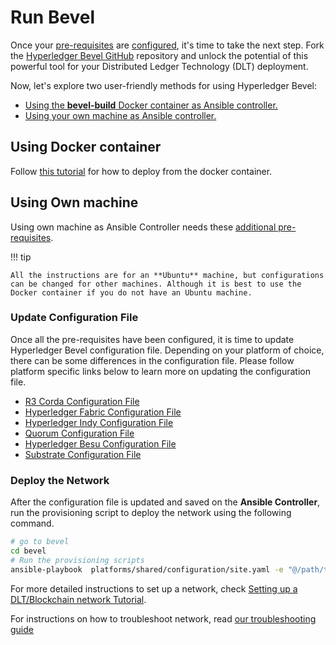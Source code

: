 [//]: # (##############################################################################################)
[//]: # (Copyright Accenture. All Rights Reserved.)
[//]: # (SPDX-License-Identifier: Apache-2.0)
[//]: # (##############################################################################################)
# Run Bevel

Once your [pre-requisites](./prerequisites.md) are [configured](./configure-prerequisites.md), it's time to take the next step. Fork the [Hyperledger Bevel GitHub](https://github.com/hyperledger/bevel) repository and unlock the potential of this powerful tool for your Distributed Ledger Technology (DLT) deployment.

Now, let's explore two user-friendly methods for using Hyperledger Bevel: 

- [Using the **bevel-build** Docker container as Ansible controller.](#bevel-build)
- [Using your own machine as Ansible controller.](#own-machine)

<a name = "bevel-build"></a>
## Using Docker container

Follow [this tutorial](../tutorials/docker-deploy.md) for how to deploy from the docker container.

<a name = "own-machine"></a>
## Using Own machine

Using own machine as Ansible Controller needs these [additional pre-requisites](./prerequisites-machine.md).

!!! tip

    All the instructions are for an **Ubuntu** machine, but configurations can be changed for other machines. Although it is best to use the Docker container if you do not have an Ubuntu machine.


### Update Configuration File

Once all the pre-requisites have been configured, it is time to update Hyperledger Bevel configuration file. Depending on your platform of choice, there can be some differences in the configuration file. Please follow platform specific links below to learn more on updating the configuration file.

* [R3 Corda Configuration File](../guides/networkyaml-corda.md)
* [Hyperledger Fabric Configuration File](../guides/networkyaml-fabric.md)
* [Hyperledger Indy Configuration File](../guides/networkyaml-indy.md)
* [Quorum Configuration File](../guides/networkyaml-quorum.md)
* [Hyperledger Besu Configuration File](../guides/networkyaml-besu.md)
* [Substrate Configuration File](../guides/networkyaml-substrate.md)

### Deploy the Network

After the configuration file is updated and saved on the **Ansible Controller**, run the provisioning script to deploy the network using the following command.

```bash
# go to bevel
cd bevel
# Run the provisioning scripts
ansible-playbook  platforms/shared/configuration/site.yaml -e "@/path/to/network.yaml"
```

For more detailed instructions to set up a network, check [Setting up a DLT/Blockchain network Tutorial](../tutorials/machine-deploy.md).

For instructions on how to troubleshoot network, read [our troubleshooting guide](../references/troubleshooting.md)
